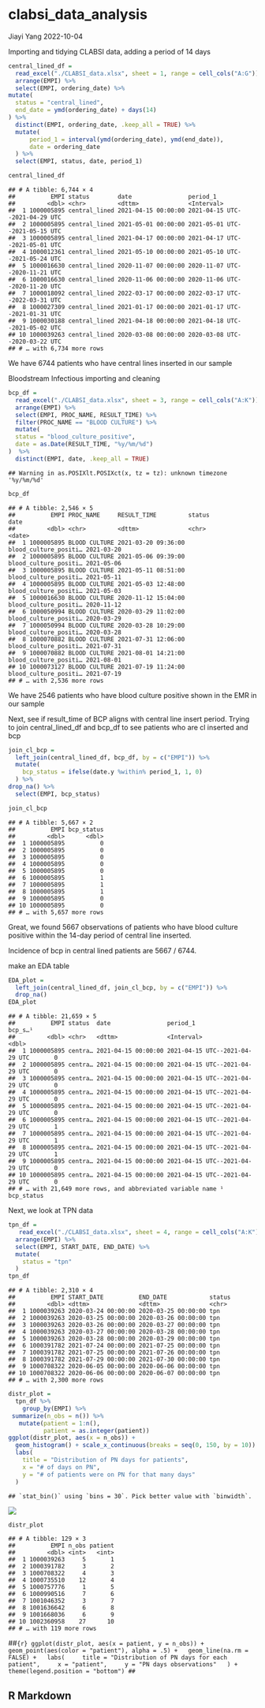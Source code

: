 clabsi_data_analysis
================
Jiayi Yang
2022-10-04

Importing and tidying CLABSI data, adding a period of 14 days

``` r
central_lined_df =
  read_excel("./CLABSI_data.xlsx", sheet = 1, range = cell_cols("A:G")) %>% 
  arrange(EMPI) %>% 
  select(EMPI, ordering_date) %>% 
mutate(
  status = "central_lined",
  end_date = ymd(ordering_date) + days(14)
) %>% 
  distinct(EMPI, ordering_date, .keep_all = TRUE) %>% 
  mutate(
      period_1 = interval(ymd(ordering_date), ymd(end_date)),
      date = ordering_date
  ) %>% 
  select(EMPI, status, date, period_1) 

central_lined_df
```

    ## # A tibble: 6,744 × 4
    ##          EMPI status        date                period_1                      
    ##         <dbl> <chr>         <dttm>              <Interval>                    
    ##  1 1000005895 central_lined 2021-04-15 00:00:00 2021-04-15 UTC--2021-04-29 UTC
    ##  2 1000005895 central_lined 2021-05-01 00:00:00 2021-05-01 UTC--2021-05-15 UTC
    ##  3 1000005895 central_lined 2021-04-17 00:00:00 2021-04-17 UTC--2021-05-01 UTC
    ##  4 1000012361 central_lined 2021-05-10 00:00:00 2021-05-10 UTC--2021-05-24 UTC
    ##  5 1000016630 central_lined 2020-11-07 00:00:00 2020-11-07 UTC--2020-11-21 UTC
    ##  6 1000016630 central_lined 2020-11-06 00:00:00 2020-11-06 UTC--2020-11-20 UTC
    ##  7 1000018092 central_lined 2022-03-17 00:00:00 2022-03-17 UTC--2022-03-31 UTC
    ##  8 1000027309 central_lined 2021-01-17 00:00:00 2021-01-17 UTC--2021-01-31 UTC
    ##  9 1000030188 central_lined 2021-04-18 00:00:00 2021-04-18 UTC--2021-05-02 UTC
    ## 10 1000039263 central_lined 2020-03-08 00:00:00 2020-03-08 UTC--2020-03-22 UTC
    ## # … with 6,734 more rows

We have 6744 patients who have central lines inserted in our sample

Bloodstream Infectious importing and cleaning

``` r
bcp_df =
  read_excel("./CLABSI_data.xlsx", sheet = 3, range = cell_cols("A:K")) %>% 
  arrange(EMPI) %>% 
  select(EMPI, PROC_NAME, RESULT_TIME) %>% 
  filter(PROC_NAME == "BLOOD CULTURE") %>% 
  mutate(
  status = "blood_culture_positive",
  date = as.Date(RESULT_TIME, "%y/%m/%d")
)  %>% 
  distinct(EMPI, date, .keep_all = TRUE)
```

    ## Warning in as.POSIXlt.POSIXct(x, tz = tz): unknown timezone '%y/%m/%d'

``` r
bcp_df
```

    ## # A tibble: 2,546 × 5
    ##          EMPI PROC_NAME     RESULT_TIME         status                date      
    ##         <dbl> <chr>         <dttm>              <chr>                 <date>    
    ##  1 1000005895 BLOOD CULTURE 2021-03-20 09:36:00 blood_culture_positi… 2021-03-20
    ##  2 1000005895 BLOOD CULTURE 2021-05-06 09:39:00 blood_culture_positi… 2021-05-06
    ##  3 1000005895 BLOOD CULTURE 2021-05-11 08:51:00 blood_culture_positi… 2021-05-11
    ##  4 1000005895 BLOOD CULTURE 2021-05-03 12:48:00 blood_culture_positi… 2021-05-03
    ##  5 1000016630 BLOOD CULTURE 2020-11-12 15:04:00 blood_culture_positi… 2020-11-12
    ##  6 1000050994 BLOOD CULTURE 2020-03-29 11:02:00 blood_culture_positi… 2020-03-29
    ##  7 1000050994 BLOOD CULTURE 2020-03-28 10:29:00 blood_culture_positi… 2020-03-28
    ##  8 1000070882 BLOOD CULTURE 2021-07-31 12:06:00 blood_culture_positi… 2021-07-31
    ##  9 1000070882 BLOOD CULTURE 2021-08-01 14:21:00 blood_culture_positi… 2021-08-01
    ## 10 1000073127 BLOOD CULTURE 2021-07-19 11:24:00 blood_culture_positi… 2021-07-19
    ## # … with 2,536 more rows

We have 2546 patients who have blood culture positive shown in the EMR
in our sample

Next, see if result_time of BCP aligns with central line insert period.
Trying to join central_lined_df and bcp_df to see patients who are cl
inserted and bcp

``` r
join_cl_bcp =
  left_join(central_lined_df, bcp_df, by = c("EMPI")) %>%
  mutate(
    bcp_status = ifelse(date.y %within% period_1, 1, 0)
  ) %>%    
drop_na() %>% 
  select(EMPI, bcp_status)

join_cl_bcp
```

    ## # A tibble: 5,667 × 2
    ##          EMPI bcp_status
    ##         <dbl>      <dbl>
    ##  1 1000005895          0
    ##  2 1000005895          0
    ##  3 1000005895          0
    ##  4 1000005895          0
    ##  5 1000005895          0
    ##  6 1000005895          1
    ##  7 1000005895          1
    ##  8 1000005895          1
    ##  9 1000005895          0
    ## 10 1000005895          0
    ## # … with 5,657 more rows

Great, we found 5667 observations of patients who have blood culture
positive within the 14-day period of central line inserted.

Incidence of bcp in central lined patients are 5667 / 6744.

make an EDA table

``` r
EDA_plot =
  left_join(central_lined_df, join_cl_bcp, by = c("EMPI")) %>% 
  drop_na()
EDA_plot
```

    ## # A tibble: 21,659 × 5
    ##          EMPI status  date                period_1                       bcp_s…¹
    ##         <dbl> <chr>   <dttm>              <Interval>                       <dbl>
    ##  1 1000005895 centra… 2021-04-15 00:00:00 2021-04-15 UTC--2021-04-29 UTC       0
    ##  2 1000005895 centra… 2021-04-15 00:00:00 2021-04-15 UTC--2021-04-29 UTC       0
    ##  3 1000005895 centra… 2021-04-15 00:00:00 2021-04-15 UTC--2021-04-29 UTC       0
    ##  4 1000005895 centra… 2021-04-15 00:00:00 2021-04-15 UTC--2021-04-29 UTC       0
    ##  5 1000005895 centra… 2021-04-15 00:00:00 2021-04-15 UTC--2021-04-29 UTC       0
    ##  6 1000005895 centra… 2021-04-15 00:00:00 2021-04-15 UTC--2021-04-29 UTC       1
    ##  7 1000005895 centra… 2021-04-15 00:00:00 2021-04-15 UTC--2021-04-29 UTC       1
    ##  8 1000005895 centra… 2021-04-15 00:00:00 2021-04-15 UTC--2021-04-29 UTC       1
    ##  9 1000005895 centra… 2021-04-15 00:00:00 2021-04-15 UTC--2021-04-29 UTC       0
    ## 10 1000005895 centra… 2021-04-15 00:00:00 2021-04-15 UTC--2021-04-29 UTC       0
    ## # … with 21,649 more rows, and abbreviated variable name ¹​bcp_status

Next, we look at TPN data

``` r
tpn_df =
   read_excel("./CLABSI_data.xlsx", sheet = 4, range = cell_cols("A:K")) %>% 
  arrange(EMPI) %>% 
  select(EMPI, START_DATE, END_DATE) %>% 
  mutate(
    status = "tpn"
  )
tpn_df
```

    ## # A tibble: 2,310 × 4
    ##          EMPI START_DATE          END_DATE            status
    ##         <dbl> <dttm>              <dttm>              <chr> 
    ##  1 1000039263 2020-03-24 00:00:00 2020-03-25 00:00:00 tpn   
    ##  2 1000039263 2020-03-25 00:00:00 2020-03-26 00:00:00 tpn   
    ##  3 1000039263 2020-03-26 00:00:00 2020-03-27 00:00:00 tpn   
    ##  4 1000039263 2020-03-27 00:00:00 2020-03-28 00:00:00 tpn   
    ##  5 1000039263 2020-03-28 00:00:00 2020-03-29 00:00:00 tpn   
    ##  6 1000391782 2021-07-24 00:00:00 2021-07-25 00:00:00 tpn   
    ##  7 1000391782 2021-07-25 00:00:00 2021-07-26 00:00:00 tpn   
    ##  8 1000391782 2021-07-29 00:00:00 2021-07-30 00:00:00 tpn   
    ##  9 1000708322 2020-06-05 00:00:00 2020-06-06 00:00:00 tpn   
    ## 10 1000708322 2020-06-06 00:00:00 2020-06-07 00:00:00 tpn   
    ## # … with 2,300 more rows

``` r
distr_plot = 
  tpn_df %>% 
    group_by(EMPI) %>% 
 summarize(n_obs = n()) %>% 
   mutate(patient = 1:n(),
          patient = as.integer(patient))
ggplot(distr_plot, aes(x = n_obs)) +
  geom_histogram() + scale_x_continuous(breaks = seq(0, 150, by = 10)) + scale_y_continuous(breaks = seq(0, 40, by = 2)) +
  labs(
    title = "Distribution of PN days for patients",
    x = "# of days on PN",
    y = "# of patients were on PN for that many days"
  ) 
```

    ## `stat_bin()` using `bins = 30`. Pick better value with `binwidth`.

![](clabsi_data_analysis_files/figure-gfm/unnamed-chunk-6-1.png)<!-- -->

``` r
distr_plot
```

    ## # A tibble: 129 × 3
    ##          EMPI n_obs patient
    ##         <dbl> <int>   <int>
    ##  1 1000039263     5       1
    ##  2 1000391782     3       2
    ##  3 1000708322     4       3
    ##  4 1000735510    12       4
    ##  5 1000757776     1       5
    ##  6 1000990516     7       6
    ##  7 1001046352     3       7
    ##  8 1001636642     6       8
    ##  9 1001668036     6       9
    ## 10 1002360958    27      10
    ## # … with 119 more rows

\##`{r} ggplot(distr_plot, aes(x = patient, y = n_obs)) +    geom_point(aes(color = "patient"), alpha = .5) +   geom_line(na.rm = FALSE) +   labs(     title = "Distribution of PN days for each patient",     x = "patient",     y = "PN days observations"   ) +      theme(legend.position = "bottom") ##`

## R Markdown
